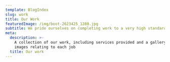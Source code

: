 ```yaml
---
template: BlogIndex
slug: work
title: Our Work
featuredImage: /img/boot-2623425_1280.jpg
subtitle: We pride ourselves on completing work to a very high standard
meta:
  description: >-
    A collection of our work, including services provided and a gallery of
    images relating to each job
  title: Our work
---
```

